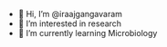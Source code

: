 - 👋 Hi, I’m @iraajgangavaram
- 👀 I’m interested in research
 - 🌱 I’m currently learning Microbiology
<!---
iraajgangavaram/iraajgangavaram is a ✨ special ✨ repository because its `README.md` (this file) appears on your GitHub profile.
You can click the Preview link to take a look at your changes.
--->
